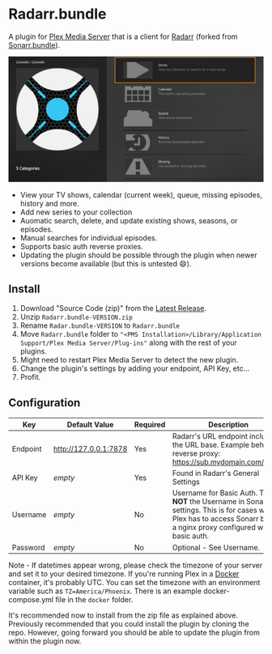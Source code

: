 # Radarr.bundle

A plugin for [Plex Media Server](https://plex.tv/) that is a client for [Radarr](https://radarr.video/) (forked from [Sonarr.bundle](https://github.com/jamorin/Sonarr.bundle)).

![Screenshot](screenshot.png)

- View your TV shows, calendar (current week), queue, missing episodes, history and more.
- Add new series to your collection
- Auomatic search, delete, and update existing shows, seasons, or episodes.
- Manual searches for individual episodes.
- Supports basic auth reverse proxies.
- Updating the plugin should be possible through the plugin when newer versions become available (but this is untested :smile:).

## Install
1. Download "Source Code (zip)" from the [Latest Release](https://github.com/EWouters/Radarr.bundle/releases/latest).
2. Unzip `Radarr.bundle-VERSION.zip`
3. Rename `Radar.bundle-VERSION` to `Radarr.bundle`
4. Move `Radarr.bundle` folder to `"<PMS Installation>/Library/Application Support/Plex Media Server/Plug-ins"` along with the rest of your plugins.
5. Might need to restart Plex Media Server to detect the new plugin.
6. Change the plugin's settings by adding your endpoint, API Key, etc...
7. Profit.
	
## Configuration
|Key|Default Value|Required|Description|
|---|---|---|---|
|Endpoint|http://127.0.0.1:7878|Yes|Radarr's URL endpoint including the URL base. Example behind a reverse proxy: https://sub.mydomain.com/radarr|
|API Key|_empty_|Yes|Found in Radarr's General Settings|
|Username|_empty_|No|Username for Basic Auth. This is **NOT** the Username in Sonarr's settings. This is for cases where Plex has to access Sonarr behind a nginx proxy configured with basic auth.|
|Password|_empty_|No|Optional - See Username.|

Note - If datetimes appear wrong, please check the timezone of your server and set it to your desired timezone. If you're running Plex in a [Docker](https://hub.docker.com/r/linuxserver/plex/) container, it's probably UTC. You can set the timezone with an environment variable such as `TZ=America/Phoenix`. There is an example docker-compose.yml file in the `docker` folder.

It's recommended now to install from the zip file as explained above. Previously recommended that you could install the plugin by cloning the repo. However, going forward you should be able to update the plugin from within the plugin now.
